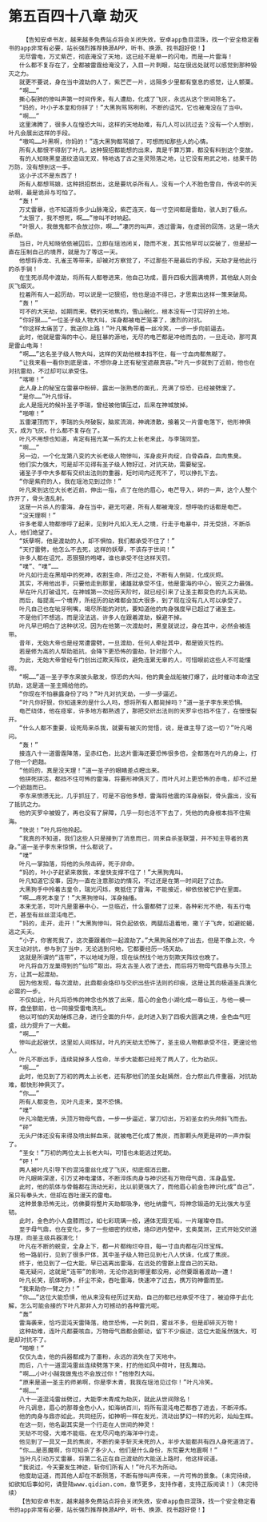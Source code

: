 # 第五百四十八章 劫灭
        【告知安卓书友，越来越多免费站点将会关闭失效，安卓app鱼目混珠，找一个安全稳定看书的app非常有必要，站长强烈推荐换源APP，听书、换源、找书超好使！】
       无尽雷电，万丈紫芒，彻底淹没了天地，这已经不是单一的闪电，而是一片雷海！
       什么都不复存在了，全都被雷霆给淹没了，入目一片刺眼，站在很远处就可以感觉到那种毁灭之力。
       就更不要说，身在当中渡劫的人了，紫芒芒一片，远隔多少里都有窒息的感觉，让人颤栗。
       “啊……”
       撕心裂肺的惨叫声第一时间传来，有人遭劫，化成了飞灰，永远从这个世间除名了。
       “妈的，叶小子本皇和你拼了！”大黑狗骂骂咧咧，不断的诅咒，它也被淹没在了当中。
       “啊……”
       这里沸腾了，很多人在惶恐大叫，这样的天地劫难，有几人可以抗过去？没有一个人想到，叶凡会展出这样的手段。
       “嗷呜……叶黑啊，你妈的！”连大黑狗都骂娘了，可想而知那些人的心情。
       所有人都恨不得刮了叶凡，这种狠招都能想的出来，真是千算万算，都没有料到这个变故。
       有的人知晓黑皇道纹造诣无双，特地选了古之圣灵殒落之地，让它没有用武之地，结果千防万防，没有想到这一手。
       这小子忒不是东西了！
       所有人都想骂娘，这种损招祭出，这是要坑杀所有人。没有一个人不脸色雪白，传说中的天劫啊，最是诡异与可怕了。
       “轰！”
       万丈雷暴，也不知道将多少山脉淹没，紫芒连天，每一寸空间都是雷劫，骇人到了极点。
       “太狠了，我不想死，啊……”惨叫不时响起。
       “叶狠人，我做鬼都不会放过你，啊……”凄厉的叫声，透过雷海，在虚弱的回荡，这是一场大杀劫。
       当日，叶凡知晓依依被囚后，立即在瑶池闭关，隐而不发，其实他早可以突破了，但是却一直在压制自己的境界，就是为了等这一天。
       他想将赤龙、孔雀王等带来，却被对方察觉了，不过那些不是最后的手段，天劫才是他此行的杀手锏！
       在生死杀局中渡劫，将所有人都卷进来，他自己功成，晋升四极大圆满境界，其他敌人则会灰飞烟灭。
       拉着所有人一起历劫，可以说是一记狠招，他也是迫不得已，才思索出这样一策来破局。
       “轰！”
       可不的大天劫，如期而来，劈的天地焦灼，雪山融化，根本没有一寸完好的土地。
       “你好狠……”一位圣子级人物大叫，浑身都被电芒笼罩了，激烈的对抗。
       “你这样太痛苦了，我送你上路！”叶凡嘴角带着一丝冷笑，一步一步向前逼去。
       此时，他就是雷海的中心，是狂暴的源地，无尽的电芒都是冲他而去的，一旦走动，那可真是雷山电海！
       “啊……”这名圣子级人物大叫，这样的天劫他根本挡不住，每一寸血肉都焦糊了。
       “让我来看一看你到底是谁，不想你身上还有秘宝遮蔽真容。”叶凡一步就到了近前，他也在对抗雷劫，不过却可以承受住。
       “喀嚓！”
       此人身上的秘宝在雷暴中粉碎，露出一张熟悉的面孔，充满了惊恐，已经被劈废了。
       “是你……”叶凡惊讶。
       此人是摇光的候补圣子李瑞，曾经被他镇压过，后来在神城放掉。
       “啪嚓！”
       五雷灌顶而下，李瑞的头颅破裂，脑浆流淌，神魂溃散，接着又一片雷电落下，他形神俱灭，成为飞灰，什么都不复存在了。
       叶凡不用想也知道，肯定有摇光某一系的太上长老来此，与李瑞同至。
       “啊……”
       另一边，一个化龙第八变的大长老级人物惨叫，浑身皮开肉绽，白骨森森，血肉焦臭。
       他们实力强大，可是却不见得有圣子级人物好过，对抗天劫，需要秘宝。
       诸圣子手中大多都有交织出法则的重器，短时间内还死不了，可以挣扎下去。
       “你是紫府的人，我在瑶池见到过你！”
       叶凡来到这位大长老近前，伸出一指，点了在他的眉心，电芒导入，砰的一声，这个人整个炸开了，骨头渣乱射。
       这是一片杀人的雷海，身在当中，避无可避，所有人都被淹没，想呼吸的话都是电芒。
       “没天理啊！”
       许多老辈人物都惨呼了起来，见到叶凡如入无人之境，行走于电暴中，并无受损，不断杀人，他们绝望了。
       “妖孽啊，他是渡劫的人，却不惧怕，我们都承受不住了！”
       “天打雷劈，他怎么不去死，这样的妖孽，不该存于世间！”
       许多人都在诅咒，恶狠狠的咆哮，谁也承受不住这样天罚。
       “噗”、“噗”……
       叶凡如行走在黑暗中的死神，收割生命，所过之处，不断有人倒毙，化成灰烬。
       其实，不用他出手，只要他走到那里，诸雄就承受不住，他是雷海的中心，毁灭之力最强。
       早在叶凡打破诅咒，在神城第一次经历天阶时，就已经引来了让圣主都变色的九五天劫。
       而后，每提高一个境界，所经历的劫难都会加大很多，到了现在没有几人可以承受了。
       叶凡自己也在呲牙咧嘴，竭尽所能的对抗，要知道他的肉身强度早已超过了诸圣主。
       不是他们不想逃，而是没法逃，许多人在跟着渡劫，躲避不掉。
       叶凡早已明白了这种状况，因为在他第一次渡劫时，黑皇就说过，身在其中，必然会被连带。
       昔年，无始大帝也是经常遭雷劈，一旦渡劫，任何人牵扯其中，都是毁灭性的。
       若是修为高的人帮助抵抗，会降下更恐怖的雷劫，针对那个人。
       为此，无始大帝曾经专门创出过欺天阵纹，避免连累无辜的人，可惜眼前这些人不可能懂得。
       “啊……”道一圣子李东来披头散发，惊恐的大叫，他的黄金战船被打爆了，此时催动本命法宝抗劫，这是道一圣主赐给他的。
       “你现在不怕暴露身份了吗？”叶凡对抗天劫，一步一步逼近。
       “叶凡你好狠，你知道来的是什么人吗，想将所有人都毙掉吗？”道一圣子李东来恐惧。
       电芒绕体，他在痉挛，许多地方都熟透了，那把交织出法则的天罗伞也挡不住了，在慢慢裂开。
       “什么人都不重要，设死局来杀我，就要有被灭的觉悟，说，是谁主导了这一切？”叶凡喝问。
       “轰！”
       接连八十一道雷霆降落，呈赤红色，比这片雷海还要恐怖很多倍，全都落在叶凡的身上，打了他一个趔趄。
       “他妈的，真是没天理！”道一圣子的眼睛差点瞪出来。
       他拼死拼活，都挡不住可怖的雷海，将要形神俱灭了，而叶凡对上更恐怖的赤电，却不过是一个趔趄而已。
       李东来愤懑无比，几乎抓狂了，可是不容他多想，雷海将他震的浑身崩裂，骨头露出，没有了抵抗之力。
       他的天罗伞被毁了，再也没有了屏障，几乎一刻也活不下去了，凭他的肉身根本挡不住紫海。
       “快说！”叶凡将他拎起。
       “我真的不知道，我们这些人只是接到了消息而已，同来自杀圣联盟，并不知主导者的真身。”道一圣子李东来惊惧，什么都说了。
       “噗”
       叶凡一掌拍落，将他的头颅击碎，死于非命。
       “妈的，叶小子赶紧来救我，本皇快支撑不住了！”大黑狗鬼叫。
       叶凡知道它没事，因为一直在注意那边的情况，不过还是在第一时间赶了过去。
       大黑狗手中拎着古皇令，瑞光闪烁，竟抵住了雷海，不能接近，柳依依被它护在里面。
       “啊……疼死本皇了！”大黑狗惨叫，浑身抽搐。
       本来无恙，可叶凡是雷暴中心，一旦临近，什么雷都劈了过来，各种彩光不绝，有五行电芒，甚至有丝丝混沌电芒。
       “妈的，走开，走开！”大黑狗惨叫，背负起依依，两腿后退着地，撒丫子飞奔，如避蛇蝎，逃之夭夭。
       “小子，你害死我了，这次要跟着你一起渡劫了。”大黑狗虽然冲了出去，但是不像上次，今天主动对抗，参与到了当中，无论逃到何地，它都要经历一场天劫。
       这就是所谓的“连带”，不以地域为限，现在纵然找个地方刻欺天阵纹也晚了。
       叶凡将自万龙巢得到的“仙珍”取出，将太古圣人收了进去，而后将万物母气鼎悬与头顶上方，让其一起渡劫。
       因为他发现，每次渡劫，此鼎都会烙印与交织出些许法则的印痕，这是让其向极道圣兵演化必需的一步。
       不仅如此，叶凡将恐怖的神念也外放了出来，眉心的金色小湖化成一尊仙王，与他一模一样，盘坐额前，也一同接受雷电洗礼。
       他以可怕的天劫锤炼己身，进行全面的升华，此时进入到了四极大圆满之境，金色血气旺盛，战力提升了一大截。
       “啊……”
       惨叫此起彼伏，这里如人间炼狱，叶凡的天劫太恐怖了，圣主级人物都承受不住，更遑论他人。
       叶凡不断出手，连续毙掉多人性命，半步大能都已经死了两人了，化为劫灰。
       “啊……”
       此时，他见到了万初的两太上长老，还有那他们的圣女赵嫣然，合力祭出几件重器，对抗劫难，都快形神俱灭了。
       “你……”
       所有人都变色，见叶凡走来，莫不恐惧。
       “噗”
       叶凡冷酷无情，头顶万物母气鼎，一步一步逼近，掌刀切出，万初圣女的头颅斜飞而去。
       “砰”
       无头尸体还没有来得及喷出鲜血来，就被电芒化成了焦炭，而那颗头颅更是砰的一声炸裂了。
       “圣女！”万初的两位太上长老大叫，可惜也未能逃过死劫。
       “砰！”
       两人被叶凡引导下的混沌雷丝化成了飞灰，彻底烟消云散。
       叶凡眼眸深邃，引万丈神电灌体，不断淬炼肉身与神识还有万物母气鼎，浑身晶莹。
       此时，他的肌体与骨骼都在流动光彩，比以前更强大了，而他眉心前金色神识化成“自己”，虽只有拳头大，但却在吞吐漫天的雷电。
       这种景象恐怖无比，仿佛要将整片天劫都吸净，他吐纳雷气，将神念锻造的无比强大与坚韧。
       此时，金色的小人盘膝而过，如七彩琉璃一般，通体无瑕无垢，一片璀璨夺目。
       至于母气鼎，也在变化，多了一些细密的纹络，烙印进内壁中，玄奥莫测，正式开始交织道与理，向圣主级兵器演化！
       叶凡在不断的蜕变，全身上下，都一片都绚烂夺目，每一寸血肉都在闪烁宝辉。
       他一路前行，见到了很多尸体，其中圣子级人物已见到七八人伏诛，化成了焦炭。
       终于，他见到了一位大能，早已逃离出雷海，在远处的雪巅上度自己的天劫。
       毫无疑问，这就是“连带”的影响，无论你逃到哪里都没用，必然要跟着渡劫一遭！
       叶凡长笑，肌体明净，纤尘不染，吞吐雷海，快速冲了过去，携万钧神雷而至。
       “我来助你一臂之力！”
       “你……”这位大能恐惧，他从来没有经历过天劫，自己的都已经承受不住了，被迫停于此化解，怎么可能会接的下叶凡那非人力可撼动的各种雷光呢。
       “轰”
       雷海袭来，恰巧混沌天雷降落，绝世恐怖，一片刺目，雾丝不多，但是却碎灭万物！
       这种劫难，连叶凡都要咳血，万物母气鼎都会颤动，留下不少痕迹，这位大能虽然强大，可是却对抗不了。
       “啪嚓！”
       仅仅九击，他的兵器都成为了齑粉，永远的消失在了天地中。
       而后，八十一道混沌雷丝连续劈落下来，打的他如风中荷叶，狂乱舞动。
       “啊……小叶小贼我做鬼也不会放过你！”他惨烈大叫。
       “原来是道一圣主的师弟啊，你是李木青，我我在瑶池见过你！”叶凡冷笑。
       “啊……”
       八十一道混沌雷丝劈过，大能李木青成为劫灰，就此从世间除名！
       叶凡调息，眉心的那尊金色小人，如海纳百川，将所有混沌电芒都吞了进去，不断淬炼。
       他的肉身与鼎亦如此，共同经历，如神明一样在发光，流动出梦幻一样的光彩，灿灿生辉。
       在这一刻，他名副其实是一个行走在人世间的神灵！
       天劫不可侵，大难不能临，在无尽闪电的海洋中行走。
       他见到了一具又一具的焦炭，不断的亲手斩灭未死的人，半步大能都共有四人身死道消了。
       “你……是恶魔啊，你可知杀了多少人，他们是什么身份，东荒要大地震啊！”
       当叶凡引动万丈雷暴，将第二名正在自己渡劫的大能送上路时，他这样说道。
       “我说过，今天要发生神迹，斩你们所有人！”叶凡不为所动。
       他度劫证道，而其他人却在不断殒落，不断有惨叫声传来，一片可怖的景象。(未完待续，如欲知后事如何，请登陆www.qidian.com，章节更多，支持作者，支持正版阅读！)（未完待续）
       【告知安卓书友，越来越多免费站点将会关闭失效，安卓app鱼目混珠，找一个安全稳定看书的app非常有必要，站长强烈推荐换源APP，听书、换源、找书超好使！】